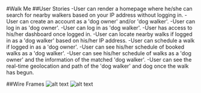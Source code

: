 #Walk Me
##User Stories
-User can render a homepage where he/she can search for nearby walkers based on your IP address without logging in.
-User can create an account as a 'dog owner' and/or 'dog walker'.
-User can log in as 'dog owner'.
-User can log in as 'dog walker'.
-User has access to his/her dashboard once logged in.
-User can locate nearby walks if logged in as a 'dog walker' based on his/her IP address.
-User can schedule a walk if logged in as a 'dog owner'.
-User can see his/her schedule of booked walks as a 'dog walker'.
-User can see his/her schedule of walks as a 'dog owner' and the information of the matched 'dog walker'.
-User can see the real-time geolocation and path of the 'dog walker' and dog once the walk has begun.

##Wire Frames
![alt text](images/original_wireframe_1.png")
![alt text](images/original_wireframe_2.png")

